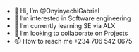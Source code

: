 - 👋 Hi, I’m @OnyinyechiGabriel
- 👀 I’m interested in Software engineering
- 🌱 I’m currently learning SE via ALX
- 💞️ I’m looking to collaborate on Projects
- 📫 How to reach me +234 706 542 0675

<!---
OnyinyechiGabriel/OnyinyechiGabriel is a ✨ special ✨ repository because its `README.md` (this file) appears on your GitHub profile.
You can click the Preview link to take a look at your changes.
--->
